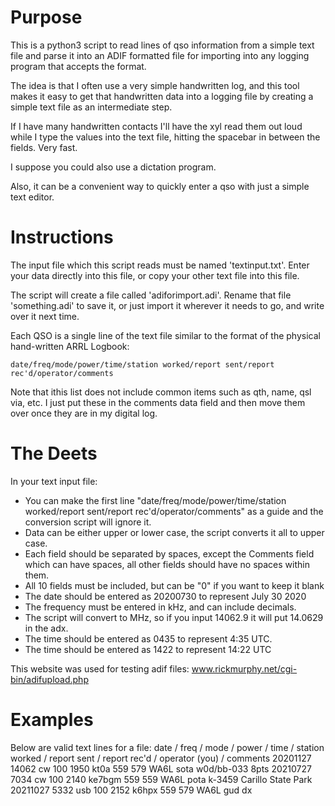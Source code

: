# Purpose 

   This is a python3 script to read lines of qso information from a simple text file and parse it into an ADIF formatted file for importing into any logging program that accepts the format.

   The idea is that I often use a very simple handwritten log, and this tool makes it easy to get that handwritten data into a logging file by creating a simple text file as an intermediate step.

   If I have many handwritten contacts I'll have the xyl read them out loud while I type the values into the text file, hitting the spacebar in between the fields. Very fast. 

   I suppose you could also use a dictation program. 

   Also, it can be a convenient way to quickly enter a qso with just a simple text editor.
   
# Instructions

   The input file which this script reads must be named 'textinput.txt'. Enter your data directly into this file, or copy your other text file into this file.

   The script will create a file called 'adiforimport.adi'. Rename that file 'something.adi' to save it, or just import it wherever it needs to go, and write over it next time.

   Each QSO is a single line of the text file similar to the format of the physical hand-written ARRL Logbook: 

`date/freq/mode/power/time/station worked/report sent/report rec'd/operator/comments`

   Note that ithis list does not include common items such as qth, name, qsl via, etc. I just put these in the comments data field and then move them over once they are in my digital log.

# The Deets

   In your text input file:

* You can make the first line "date/freq/mode/power/time/station worked/report sent/report rec'd/operator/comments" as a guide and the conversion script will ignore it.
* Data can be either upper or lower case, the script converts it all to upper case.
* Each field should be separated by spaces, except the Comments field which can have spaces, all other fields should have no spaces within them.
* All 10 fields must be included, but can be "0" if you want to keep it blank
* The date should be entered as 20200730 to represent July 30 2020
* The frequency must be entered in kHz, and can include decimals.
* The script will convert to MHz, so if you input 14062.9 it will put 14.0629 in the adx.
* The time should be entered as 0435 to represent 4:35 UTC.
* The time should be entered as 1422 to represent 14:22 UTC

This website was used for testing adif files: www.rickmurphy.net/cgi-bin/adifupload.php
   
# Examples

   Below are valid text lines for a file:
date / freq / mode / power / time / station worked / report sent / report rec'd / operator (you) / comments
20201127 14062 cw 100 1950 kt0a 559 579 WA6L sota w0d/bb-033  8pts
20210727 7034 cw 100 2140 ke7bgm 559 559 WA6L pota k-3459 Carillo State Park 
20211027 5332 usb 100 2152 k6hpx 559 579 WA6L gud dx

